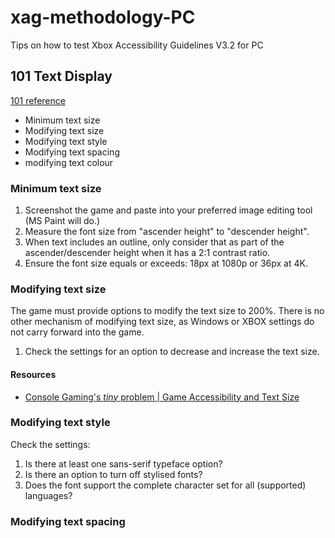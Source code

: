 # xag-methodology-PC
Tips on how to test Xbox Accessibility Guidelines V3.2 for PC


## 101 Text Display
[101 reference](https://learn.microsoft.com/en-us/gaming/accessibility/xbox-accessibility-guidelines/101)

* Minimum text size
* Modifying text size
* Modifying text style
* Modifying text spacing
* modifying text colour

### Minimum text size
1. Screenshot the game and paste into your preferred image editing tool (MS Paint will do.)
2. Measure the font size from "ascender height" to "descender height".
3. When text includes an outline, only consider that as part of the ascender/descender height when it has a 2:1 contrast ratio.
4. Ensure the font size equals or exceeds: 18px at 1080p or 36px at 4K.

### Modifying text size
The game must provide options to modify the text size to 200%. There is no other mechanism of modifying text size, as Windows or XBOX settings do not carry forward into the game.

1. Check the settings for an option to decrease and increase the text size.

#### Resources
* [Console Gaming's *tiny* problem | Game Accessibility and Text Size](https://www.youtube.com/watch?v=mq5gEpz9P28&list=PLvyKeArozBjeaIr3IaHpcPF4Ad1L7Q4-o&index=5)

### Modifying text style
Check the settings:
1. Is there at least one sans-serif typeface option?
2. Is there an option to turn off stylised fonts?
3. Does the font support the complete character set for all (supported) languages?

### Modifying text spacing


